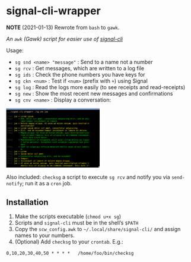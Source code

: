 # signal-cli-wrapper

**NOTE** (2021-01-13) Rewrote from `bash` to `gawk`.

_An `awk` (Gawk) script for easier use of
[signal-cli](https://github.com/AsamK/signal-cli)_

Usage: 

 * `sg snd <name> "message"` : Send to a name not a number
 * `sg rcv` : Get messages, which are written to a log file
 * `sg ids` : Check the phone numbers you have keys for
 * `sg ckn <num>` : Test if `<num>` (prefix with `+`) using Signal
 * `sg log` : Read the logs more easily (to see receipts and read-receipts)
 * `sg new` : Show the most recent new messages and confirmations
 * `sg cnv <name>` : Display a conversation:
 
<img src="img/cnv.png" width="50%"/>

Also included: `checksg` a script to execute `sg rcv` and notify you via
`send-notify`; run it as a `cron` job.

## Installation

 1. Make the scripts executable (`chmod u+x sg`)
 2. Scripts and `signal-cli` must be in the shell’s `$PATH`
 3. Copy the `scw_config.awk` to `~/.local/share/signal-cli/` and assign names 
    to your numbers.
 4. (Optional) Add `checksg` to your `crontab`. E.g.: 

```    
0,10,20,30,40,50 * * * *   /home/foo/bin/checksg
```
